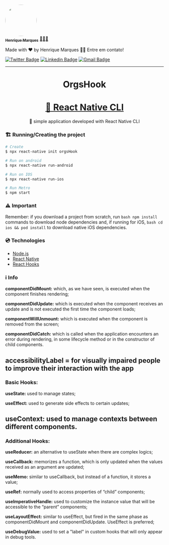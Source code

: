 <a href="https://www.linkedin.com/in/henri-marques/">
 <img style="border-radius: 50%;" src="https://avatars.githubusercontent.com/u/37425086?v=4" width="100px;" alt=""/>
 <br />
 <sub><b>Henrique Marques</b></sub></a> <a href="https://www.linkedin.com/in/henri-marques/" title="Linkedin">🧑🏻‍💻
 </a>


Made with ❤️ by Henrique Marques 👋🏽 Entre em contato!

[![Twitter Badge](https://img.shields.io/badge/-@Henrimarques18-1ca0f1?style=flat-square&labelColor=1ca0f1&logo=twitter&logoColor=white&link=https://twitter.com/Henrimarques18)](https://twitter.com/Henrimarques18) [![Linkedin Badge](https://img.shields.io/badge/-Henrique_Marques-blue?style=flat-square&logo=Linkedin&logoColor=white&link=https://www.linkedin.com/in/henri-marques/)](https://www.linkedin.com/in/henri-marques/) 
[![Gmail Badge](https://img.shields.io/badge/-henmarques-c14438?style=flat-square&logo=Gmail&logoColor=white&link=mailto:henmarques2009@gmail.com)](mailto:henmarques2009@gmail.com)

---
<h1 align="center">OrgsHook</h1>

<h1 align="center">
    <a href="https://pt-br.reactjs.org/">🔗 React Native CLI</a>
</h1>
<p align="center">🚀 simple application developed with React Native CLI</p>

###  🏗  Running/Creating the project
```bash
# Create
$ npx react-native init orgsHook

# Run on android
$ npx react-native run-android

# Run on IOS
$ npx react-native run-ios

# Run Metro
$ npm start
``` 
###  ⚠️  Important

Remember: if you download a project from scratch, run ```bash npm install``` commands to download node dependencies and, if running for iOS, ```bash cd ios && pod install``` to download native iOS dependencies.

### 💿 Technologies

- [Node.js](https://nodejs.org/en/)
- [React Native](https://reactnative.dev/)
- [React Hooks](https://pt-br.reactjs.org/docs/hooks-intro.html)

### ℹ️  Info
<b>componentDidMount:</b> which, as we have seen, is executed when the component finishes rendering;

<b>componentDidUpdate:</b> which is executed when the component receives an update and is not executed the first time the component loads;

<b>componentWillUnmount:</b> which is executed when the component is removed from the screen;

<b>componentDidCatch:</b> which is called when the application encounters an error during rendering, in some lifecycle method or in the constructor of child components.

<b>accessibilityLabel</b> = for visually impaired people to improve their interaction with the app
---

### Basic Hooks:

<b>useState:</b> used to manage states;

<b>useEffect:</b> used to generate side effects to certain updates;

<b>useContext:</b> used to manage contexts between different components.
---

### Additional Hooks:

<b>useReducer:</b> an alternative to useState when there are complex logics;

<b>useCallback:</b> memorizes a function, which is only updated when the values received as an argument are updated;

<b>useMemo:</b> similar to useCallback, but instead of a function, it stores a value;

<b>useRef:</b> normally used to access properties of “child” components;

<b>useImperativeHandle:</b> used to customize the instance value that will be accessible to the “parent” components;

<b>useLayoutEffect:</b> similar to useEffect, but fired in the same phase as componentDidMount and componentDidUpdate. UseEffect is preferred;

<b>useDebugValue:</b> used to set a "label" in custom hooks that will only appear in debug tools.

